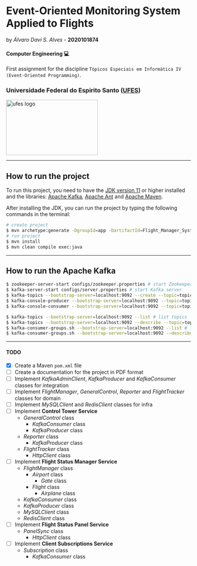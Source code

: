 
# Event-Oriented Monitoring System Applied to Flights

by _Álvaro Davi S. Alves_ - **2020101874**  

#### Computer Engineering :computer:
First assignment for the discipline  ```Tópicos Especiais em Informática IV (Event-Oriented Programming)```.  

### Universidade Federal do Espirito Santo ([UFES](https://ufes.br))

<img source="./docs/img/marca_ufes.png" alt="ufes logo" height="150px" width="250px">  

---

## How to run the project

To run this project, you need to have the [JDK version 11](https://www.oracle.com/br/java/technologies/javase/jdk11-archive-downloads.html) or higher installed and the libraries: [Apache Kafka](https://kafka.apache.org/), [Apache Ant](https://ant.apache.org/) and [Apache Maven](https://maven.apache.org/index.html).  

After installing the JDK, you can run the project by typing the following commands in the terminal:  
```sh
# create project
$ mvn archetype:generate -DgroupId=app -DartifactId=Flight_Manager_System -DarchetypeVersion=1.4 -DinteractiveMode=false
# run project
$ mvn install
$ mvn clean compile exec:java
```

---

## How to run the Apache Kafka
```sh
$ zookeeper-server-start configs/zookeeper.properties # start Zookeeper server manager
$ kafka-server-start configs/server.properties # start Kafka server
$ kafka-topics --bootstrap-server=localhost:9092 --create --topic=topic01 --partitions=3 --replication-factor=1 # create Kafka topic
$ kafka-console-producer --bootstrap-server=localhost:9092 --topic=topic01 # create Kafka producer
$ kafka-console-consumer --bootstrap-server=localhost:9092 --topic=topic01 --group=G1 # create Kafka consumer (with group)

$ kafka-topics --bootstrap-server=localhost:9092 --list # list topics
$ kafka-topics --bootstrap-server=localhost:9092 --describe --topic=topic01 # get topic details
$ kafka-consumer-groups.sh --bootstrap-server=localhost:9092 --list # list consumers groups
$ kafka-consumer-groups.sh --bootstrap-server=localhost:9092 -—describe --group=G1 # get consumers group details
```

---

#### TODO

* [x] Create a Maven `pom.xml` file
* [ ] Create a documentation for the project in PDF format
* [ ] Implement _KafkaAdminClient_, _KafkaProducer_ and _KafkaConsumer_ classes for integration
* [ ] Implement _FlightManager_, _GeneralControl_, _Reporter_ and _FlightTracker_ classes for domain
* [ ] Implement _MySQLClient_ and _RedisClient_ classes for infra
* [ ] Implement **Control Tower Service**
	- _GeneralControl_ class
		- _KafkaConsumer_ class
		- _KafkaProducer_ class
	- _Reporter_ class
		- _KafkaProducer_ class
	- _FlightTracker_ class
		- _HttpClient_ class
* [ ] Implement **Flight Status Manager Service**
	- _FlightManager_ class
		- _Airport_ class
			- _Gate_ class
		- _Flight_ class
			- _Airplane_ class
	- _KafkaConsumer_ class
	- _KafkaProducer_ class
	- _MySQLClient_ class
	- _RedisClient_ class
* [ ] Implement **Flight Status Panel Service**
	- _PanelSync_ class
		- _HttpClient_ class
* [ ] Implement **Client Subscriptions Service**
	- _Subscription_ class
		- _KafkaConsumer_ class
